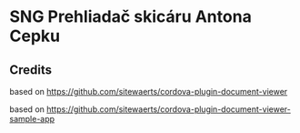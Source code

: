 SNG Prehliadač skicáru Antona Cepku
============================


## Credits ##

based on https://github.com/sitewaerts/cordova-plugin-document-viewer

based on https://github.com/sitewaerts/cordova-plugin-document-viewer-sample-app
 